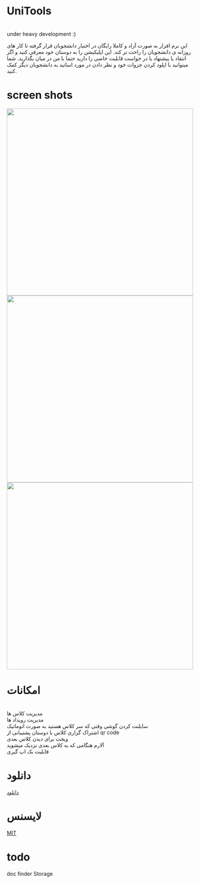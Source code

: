 # UniTools
<br>
under heavy development :)
<br>

 این نرم افزار به صورت آزاد و کاملا رایگان در اختیار دانشجویان قرار گرفته تا کار های روزانه ی دانشجویان را راحت تر کند. این اپلیکیشن را به دوستان خود معرفی کنید و اگر انتقاد یا پیشنهاد یا در خواست قابلیت خاصی را دارید حتما با من در میان بگذارید. شما میتوانید با اپلود کردن جزوات خود و نظر دادن در مورد اساتید به دانشجویان دیگر کمک کنید.
<br>
# screen shots
<p float="left">
  <img src= "https://github.com/ali77gh/UniTools/raw/master/ScreenShots/friend.png" height=500 />
  <img src= "https://github.com/ali77gh/UniTools/raw/master/ScreenShots/share_classes.png" height=500 />
  <img src= "https://github.com/ali77gh/UniTools/raw/master/ScreenShots/home_screen_shot.png" height=500 />
</p>

# امکانات
<br>
مدیریت کلاس ها
<br>
مدیریت رویداد ها
<br>
سایلنت کردن گوشی وقتی که سر کلاس هستید به صورت اتوماتیک
<br>
اشتراک گزاری کلاس با دوستان پشتیبانی از qr code
<br>
ویجت برای دیدن کلاس بعدی
<br>
آلارم هنگامی که به کلاس بعدی نزدیک میشوید
<br>
قابلیت بک اپ گیری
<br>

# دانلود
[دانلود](https://github.com/ali77gh/UniTools/raw/master/TODO )

# لایسنس
[MIT](https://github.com/ali77gh/UniTools/raw/master/LICENSE)

# todo
doc finder
Storage